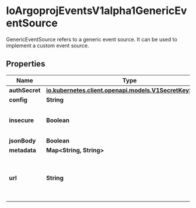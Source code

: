 

# IoArgoprojEventsV1alpha1GenericEventSource

GenericEventSource refers to a generic event source. It can be used to implement a custom event source.

## Properties

Name | Type | Description | Notes
------------ | ------------- | ------------- | -------------
**authSecret** | [**io.kubernetes.client.openapi.models.V1SecretKeySelector**](io.kubernetes.client.openapi.models.V1SecretKeySelector.md) |  |  [optional]
**config** | **String** |  |  [optional]
**insecure** | **Boolean** | Insecure determines the type of connection. |  [optional]
**jsonBody** | **Boolean** |  |  [optional]
**metadata** | **Map&lt;String, String&gt;** |  |  [optional]
**url** | **String** | URL of the gRPC server that implements the event source. |  [optional]




